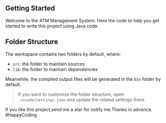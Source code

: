 ## Getting Started

Welcome to the ATM Management System. Here the code to help you get started to write this project using Java code.

## Folder Structure

The workspace contains two folders by default, where:

- `src`: the folder to maintain sources
- `lib`: the folder to maintain dependencies

Meanwhile, the compiled output files will be generated in the `bin` folder by default.

> If you want to customize the folder structure, open `.vscode/settings.json` and update the related settings there.


If you like this project,send me a star for notify me.Thanks in advance.
#HappyCoding
